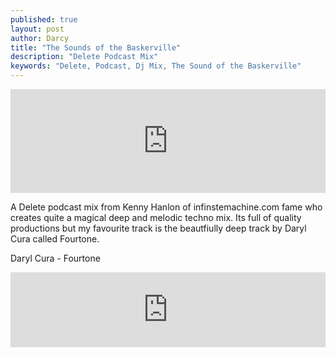 ```yaml
---
published: true
layout: post
author: Darcy
title: "The Sounds of the Baskerville"
description: "Delete Podcast Mix"
keywords: "Delete, Podcast, Dj Mix, The Sound of the Baskerville"
---
```


<iframe width="100%" height="166" scrolling="no" frameborder="no" src="https://w.soundcloud.com/player/?url=http%3A%2F%2Fapi.soundcloud.com%2Ftracks%2F95443877&show_comments=false"></iframe>

A Delete podcast mix from Kenny Hanlon of infinstemachine.com fame who creates quite a magical deep and melodic techno mix. Its full of quality productions but my favourite track is the beautfiully deep track by Daryl Cura called Fourtone.


Daryl Cura - Fourtone

<iframe style="border: 0; width: 100%; height: 120px;" src="http://bandcamp.com/EmbeddedPlayer/album=2137043489/size=medium/bgcol=ffffff/linkcol=0687f5/t=4/transparent=true/" seamless><a href="http://eargasmicrecordings.bandcamp.com/album/bells">bells by Daryl Cura</a></iframe>


